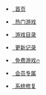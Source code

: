 <head>
          <!-- Place your kit's code here -->
          <script src="https://kit.fontawesome.com/911b022eab.js" crossorigin="anonymous"></script>
</head>

* [<i class="fa-solid fa-house-chimney-window"></i>&nbsp;&nbsp;首页](README)

* [<i class="fa-solid fa-fire"></i>&nbsp;&nbsp;热门游戏](hot.md)

* [<i class="fa-solid fa-list"></i>&nbsp;&nbsp;游戏目录](list.md)

* [<i class="fa-regular fa-calendar-days"></i>&nbsp;&nbsp;更新记录](update)

* [<i class="fa-solid fa-handshake"></i>&nbsp;&nbsp;免费游戏🔥](group)

* [<i class="fa-regular fa-chess-queen"></i>&nbsp;&nbsp;会员专属](vip.html)

* [<i class="fa-solid fa-screwdriver-wrench"></i>&nbsp;&nbsp;系统修复](repair)
